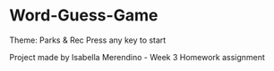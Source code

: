 # Word-Guess-Game

Theme: Parks & Rec
Press any key to start

Project made by Isabella Merendino - Week 3 Homework assignment